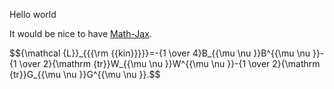 Hello world

It would be nice to have [Math-Jax](https://www.mathjax.org/).
<p>
$${\mathcal {L}}_{{{\rm {{kin}}}}}=-{1 \over 4}B_{{\mu \nu }}B^{{\mu \nu }}-{1 \over 2}{\mathrm {tr}}W_{{\mu \nu }}W^{{\mu \nu }}-{1 \over 2}{\mathrm {tr}}G_{{\mu \nu }}G^{{\mu \nu }}.$$
</p>

